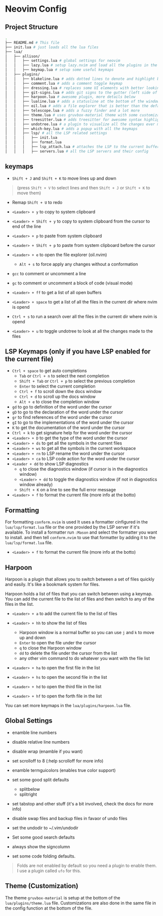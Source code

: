 # Neovim Config

## Project Structure
```bash
.
├── README.md # This file
├── init.lua # just loads all the lua files
├── lua/
│   ├── allison/
│   │   ├── settings.lua # global settings for neovim
│   │   ├── lazy.lua # setup lazy.nvim and load all the plugins in the plugins folder
│   │   ├── keymap.lua # setup some useful keymaps
│   ├── plugins/
│   │   ├── blakeline.lua # adds dotted lines to denote and highlight blocks of code
│   │   ├── comment.lua # adds a comment toggle keymap
│   │   ├── dressing.lua # replaces some UI elements with better looking ones
│   │   ├── git-signs.lua # adds git signs to the gutter (left side of the window)
│   │   ├── harpoon.lua # awesome plugin, more details below
│   │   ├── lualine.lua # adds a statusline at the bottom of the window with icons and stuff
│   │   ├── oil.lua # adds a file explorer that is better than the default one
│   │   ├── telescope.lua # adds a fuzzy finder and a lot more
│   │   ├── theme.lua # uses gruvbox-material theme with some customizations
│   │   ├── treesitter.lua # adds treesitter for awesome syntax highlighting
│   │   ├── undotree.lua # a plugin to visualize all the changes ever made to a file
│   │   ├── which-key.lua # adds a popup with all the keymaps
│   │   ├── lsp/ # all the LSP related settings
│   │   │   ├── init.lua
│   │   │   ├── format.lua
│   │   │   ├── lsp_attach.lua # attaches the LSP to the current buffer and sets up keymaps
│   │   │   ├── servers.lua # all the LSP servers and their config
```

## keymaps
- `Shift + J` and `Shift + K` to move lines up and down 
> (press `Shift + V` to select lines and then `Shift + J` or `Shift + K` to move them)

- Remap `Shift + U` to redo

- `<Leader> + y` to copy to system clipboard
- `<Leader> + Shift + y` to copy to system clipboard from the cursor to end of the line
- `<Leader> + p` to paste from system clipboard
- `<Leader> + Shift + p` to paste from system clipboard before the cursor
- `<Leader> + e` to open the file explorer (oil.nvim)
    - `Alt + s` to force apply any changes without a conformation
- `gcc` to comment or uncomment a line
- `gc` to comment or uncomment a block of code (visual mode)

- `<Leader> + ff` to get a list of all open buffers
- `<Leader> + space` to get a list of all the files in the current dir where nvim is opend
- `Ctrl + s` to run a search over all the files in the current dir where nvim is opend

- `<Leader> + u` to toggle undotree to look at all the changes made to the files

## LSP Keymaps (only if you have LSP enabled for the current file)
- `Ctrl + space` to get auto completions
    - `Tab` or `Ctrl + n` to select the next completion
    - `Shift + Tab` or `Ctrl + p` to select the previous completion
    - `Enter` to select the current completion
    - `Ctrl + f` to scroll down the docs window
    - `Ctrl + d` to scroll up the docs window
    - `Alt + e` to close the completion window
- `gd` to go to definition of the word under the cursor
- `gD` to go to the declaration of the word under the cursor
- `gr` to find references of the word under the cursor
- `gI` to go to the implementations of the word under the cursor
- `K` to get the documentation of the word under the cursor
- `Ctrl + k` to get signature help for the word under the cursor
- `<Leader> + D` to get the type of the word under the cursor
- `<Leader> + ds` to get all the symbols in the current files
- `<Leader> + ws` to get all the symbols in the current workspace
- `<Leader> + rn` to LSP rename the word under the cursor
- `<Leader> + ca` to LSP code action for the word under the cursor
- `<Leader + dd` to show LSP diagnostics
    - `q` to close the diagnostics window (if cursor is in the diagnostics window)
    - `<Leader> + dd` to toggle the diagnostics window (if not in diagnostics window already)
    - `Shift + K` on a line to see the full error message
- `<Leader> + f` to format the current file (more info at the botto)

## Formatting
For formatting `conform.nvim` is used
It uses a formatter cinfigured in the `lua/lsp/format.lua` file
or the one provided by the LSP server if it's available.
To install a formatter run `:Mason` and select the formatter you want to install.
and then tell `conform.nvim` to use that formatter by adding it to the `lua/lsp/format.lua` file.
- `<Leader> + f` to format the current file (more info at the botto)

## Harpoon
Harpoon is a plugin that allows you to switch between a set of files
quickly and easily. It's like a bookmark system for files.

Harpoon holds a list of files that you can switch between using a keymap.
You can add the current file to the list of files and then switch to any of the files in the list.

- `<Leader> + a` to add the current file to the list of files
- `<Leader> + hh` to show the list of files
    - Harpoon window is a normal buffer so you can use `j` and `k` to move up and down
    - `Enter` to open the file under the cursor
    - `q` to close the Harpoon window
    - `dd` to delete the file under the cursor from the list
    - any other vim command to do whatever you want with the file list

- `<Leader> + ha` to open the first file in the list
- `<Leader> + hs` to open the second file in the list
- `<Leader> + hd` to open the third file in the list
- `<Leader> + hf` to open the forth file in the list

You can set more keymaps in the `lua/plugins/harpoon.lua` file.

## Global Settings
- enamble line numbers
- disable relative line numbers
- disable wrap (enamble if you want)
- set scrolloff to 8 (:help scrolloff for more info)

- enamble termguicolors (enables true color support)

- set some good split defaults
  - splitbelow
  - splitright

- set tabstop and other stuff 
(it's a bit involved, check the docs for more info)

- disable swap files and backup files in favaor of undo files
- set the undodir to ~/.vim/undodir

- Set some good search defaults

- always show the signcolumn

- set some code folding defaults.
> Folds are not enabled by default 
so you need a plugin to enable them.
I use a plugin called `ufo` for this.

## Theme (Customization)
The theme `gruvbox-material`
is setup at the bottom of the `lua/plugins/theme.lua` file.
Customizations are also done in the same file in the config
function at the bottom of the file.
